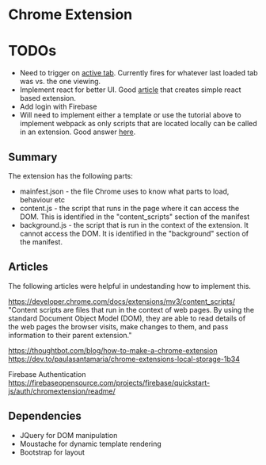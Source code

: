 # Chrome Extension

# TODOs
- Need to trigger on [active tab](https://developer.chrome.com/docs/extensions/mv3/manifest/activeTab/). Currently fires for whatever last loaded tab was vs. the one viewing.
- Implement react for better UI. Good [article](https://medium.com/@ramez.aijaz/build-simple-chrome-extension-from-scratch-using-react-bootstrap-babel-and-webpack-374f97bdafde) that creates simple react based extension.
- Add login with Firebase
- Will need to implement either a template or use the tutorial above to implement webpack as only scripts that are located locally can be called in an extension. Good answer [here](https://stackoverflow.com/questions/43684452/is-it-possible-to-require-npm-modules-in-a-chrome-extension).

## Summary

The extension has the following parts:
- mainfest.json - the file Chrome uses to know what parts to load, behaviour etc
- content.js - the script that runs in the page where it can access the DOM. This is identified in the "content_scripts" section of the manifest
- background.js - the script that is run in the context of the extension. It cannot access the DOM. It is identified in the "background" section of the manifest.

## Articles

The following articles were helpful in undestanding how to implement this.

https://developer.chrome.com/docs/extensions/mv3/content_scripts/
"Content scripts are files that run in the context of web pages. By using the standard Document Object Model (DOM), they are able to read details of the web pages the browser visits, make changes to them, and pass information to their parent extension."

https://thoughtbot.com/blog/how-to-make-a-chrome-extension
https://dev.to/paulasantamaria/chrome-extensions-local-storage-1b34

Firebase Authentication
https://firebaseopensource.com/projects/firebase/quickstart-js/auth/chromextension/readme/

## Dependencies
- JQuery for DOM manipulation
- Moustache for dynamic template rendering
- Bootstrap for layout